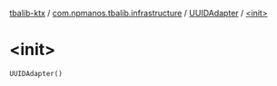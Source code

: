 [tbalib-ktx](../../index.md) / [com.npmanos.tbalib.infrastructure](../index.md) / [UUIDAdapter](index.md) / [&lt;init&gt;](./-init-.md)

# &lt;init&gt;

`UUIDAdapter()`